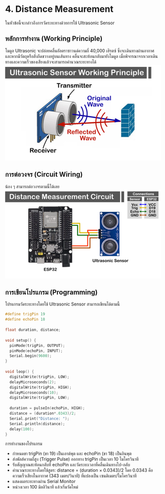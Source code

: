 # 4. Distance Measurement
ในหัวข้อนี้จะกล่าวถึงการวัดระยะทางด้วยการใช้ Ultrasonic Sensor

## หลักการทำงาน (Working Principle)
โมดูล Ultrasonic จะปล่อยคลื่นอัลตราซาวนด์ความถี่ 40,000 เฮิรตซ์ ซึ่งจะเดินทางผ่านอากาศ และหากมีวัตถุหรือสิ่งกีดขวางอยู่บนเส้นทาง คลื่นจะสะท้อนกลับมายังโมดูล เมื่อพิจารณาจากเวลาเดินทางและความเร็วของเสียงแล้วจะสามารถคำนวณระยะทางได้
![Alt text](https://github.com/Coachieees/AutomationRobotics-CampCMU2025/blob/main/Images/UltrasonicPrinc.png?raw=true)

## การต่อวงจร (Circuit Wiring)
น้อง ๆ สามารถต่อวงจรตามนี้ได้เลย
![Alt text](https://github.com/Coachieees/AutomationRobotics-CampCMU2025/blob/main/Images/UltrasonicDiagram.png?raw=true)

## การเขียนโปรแกรม (Programming)
โปรแกรมวัดระยะทางโดยใช้ Ultrasonic Sensor สามารถเขียนได้ตามนี้
```c
#define trigPin 19
#define echoPin 18

float duration, distance;

void setup() {
  pinMode(trigPin, OUTPUT);
  pinMode(echoPin, INPUT);
  Serial.begin(9600);
}

void loop() {
  digitalWrite(trigPin, LOW);
  delayMicroseconds(2);
  digitalWrite(trigPin, HIGH);
  delayMicroseconds(10);
  digitalWrite(trigPin, LOW);

  duration = pulseIn(echoPin, HIGH);
  distance = (duration*.0343)/2;
  Serial.print("Distance: ");
  Serial.println(distance);
  delay(100);
}
```
การทำงานของโปรแกรม
- กำหนดขา trigPin (ขา 19) เป็นเอาต์พุต และ echoPin (ขา 18) เป็นอินพุต
- ส่งพัลส์ความถี่สูง (Trigger Pulse) ออกทาง trigPin เป็นเวลา 10 ไมโครวินาที
- รับสัญญาณสะท้อนกลับที่ echoPin และวัดระยะเวลาที่คลื่นเดินทางไป-กลับ
- คำนวณระยะทางโดยใช้สูตร: distance = (duration × 0.0343)/2
  โดย 0.0343 คือความเร็วเสียงในอากาศ (343 เมตร/วินาที) ที่แปลงเป็น เซนติเมตร/ไมโครวินาที
- แสดงผลระยะทางผ่าน Serial Monitor
- หน่วงเวลา 100 มิลลิวินาที แล้วเริ่มวัดใหม่
